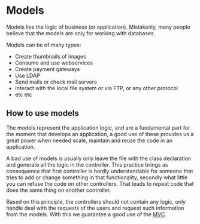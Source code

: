 # Models

Models lies the logic of business (or application). Mistakenly, many people believe that the models are only for working with databases.

Models can be of many types:

- Create thumbnails of images
- Consume and use webservices
- Create payment gateways
- Use LDAP
- Send mails or check mail servers
- Interact with the local file system or via FTP, or any other protocol
- etc etc

## How to use models

The models represent the application logic, and are a fundamental part for the moment that develops an application, a good use of these provides us a great power when needed scale, maintain and reuse the code in an application.

A bad use of models is usually only leave the file with the class declaration and generate all the logic in the controller. This practice brings as consequence that first controller is hardly understandable for someone that tries to add or change something in that functionality, secondly what little you can refuse the code on other controllers. That leads to repeat code that does the same thing on another controller.

Based on this principle, the controllers should not contain any logic, only handle deal with the requests of the users and request such information from the models. With this we guarantee a good use of the [MVC](https://es.wikipedia.org/wiki/Modelo-vista-controlador).